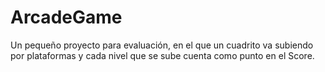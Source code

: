 # ArcadeGame
Un pequeño proyecto para evaluación, en el que un cuadrito va subiendo por plataformas y cada nivel que se sube cuenta como punto en el Score.
